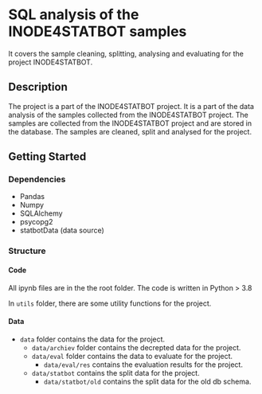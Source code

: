 # SQL analysis of the INODE4STATBOT samples

It covers the sample cleaning, splitting, analysing and evaluating for the project INODE4STATBOT.

## Description

The project is a part of the INODE4STATBOT project. It is a part of the data analysis of the samples collected from the INODE4STATBOT project. The samples are collected from the INODE4STATBOT project and are stored in the database. The samples are cleaned, split and analysed for the project.

## Getting Started

### Dependencies

- Pandas
- Numpy
- SQLAlchemy
- psycopg2
- statbotData (data source)

### Structure

#### Code

All ipynb files are in the the root folder. The code is written in Python > 3.8

In `utils` folder, there are some utility functions for the project.

#### Data

- `data` folder contains the data for the project.
  - `data/archiev` folder contains the decrepted data for the project.
  - `data/eval` folder contains the data to evaluate for the project.
    - `data/eval/res` contains the evaluation results for the project.
  - `data/statbot` contains the split data for the project.
    - `data/statbot/old` contains the split data for the old db schema.